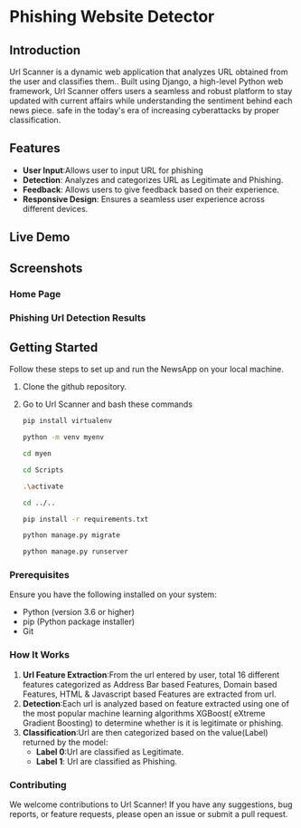 
# Phishing Website Detector

## Introduction

Url Scanner is a dynamic web application that analyzes URL obtained from the user and classifies them.. Built using Django, a high-level Python web framework, Url Scanner offers users a seamless and robust platform to stay updated with current affairs while understanding the sentiment behind each news piece.
safe in the today's era of increasing cyberattacks by proper classification.
## Features

- **User Input**:Allows user to input URL for phishing 
- **Detection**: Analyzes and categorizes URL as Legitimate and Phishing.
- **Feedback**: Allows users to give feedback based on their experience.
- **Responsive Design**: Ensures a seamless user experience across different devices.

## Live Demo


## Screenshots



### Home Page


### Phishing Url Detection Results


## Getting Started

Follow these steps to set up and run the NewsApp on your local machine.

1. Clone the github repository.

3. Go to Url Scanner and bash these commands
   ```bash
   pip install virtualenv
    ```
   ```bash
   python -m venv myenv
   ```
   ```bash
   cd myen
   ```
   ```bash
   cd Scripts
   ```
   ```bash
   .\activate
   ```
    ```bash
   cd ../..
    ```
     ```bash
   pip install -r requirements.txt
   ```
   ```bash
   python manage.py migrate
   ```
    ```bash
   python manage.py runserver
   ```


### Prerequisites

Ensure you have the following installed on your system:

- Python (version 3.6 or higher)
- pip (Python package installer)
- Git

### How It Works

1. **Url Feature Extraction**:From the url entered by user, total 16 different features categorized as Address Bar based Features, Domain based Features, HTML & Javascript based Features are extracted from url.   
2. **Detection**:Each url is analyzed based on feature extracted using one of the most popular machine learning algorithms  XGBoost( eXtreme Gradient Boosting) to determine whether is it is legitimate or phishing. 
3. **Classification**:Url are then categorized based on the value(Label) returned by the model:
   - **Label 0**:Url are classified as Legitimate.
   - **Label 1**: Url are classified as Phishing.
   

### Contributing
We welcome contributions to Url Scanner! If you have any suggestions, bug reports, or feature requests, please open an issue or submit a pull request.




